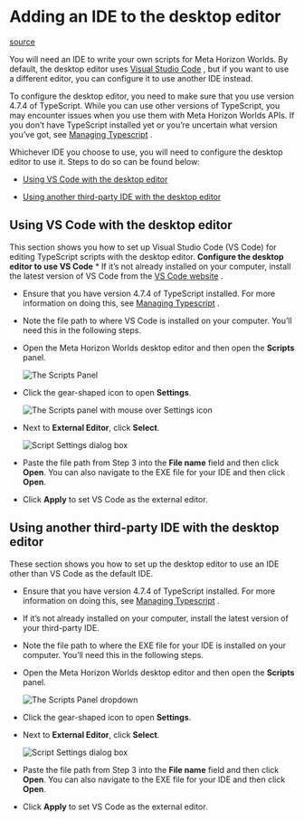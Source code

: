 # Adding an IDE to the desktop editor

[source](https://developers.meta.com/horizon-worlds/learn/documentation/typescript/getting-started/adding-an-ide-to-desktop-editor)

You will need an IDE to write your own scripts for Meta Horizon Worlds. By default, the desktop editor uses [Visual Studio Code](https://code.visualstudio.com/download) , but if you want to use a different editor, you can configure it to use another IDE instead.

To configure the desktop editor, you need to make sure that you use version 4.7.4 of TypeScript. While you can use other versions of TypeScript, you may encounter issues when you use them with Meta Horizon Worlds APIs. If you don’t have TypeScript installed yet or you’re uncertain what version you’ve got, see [Managing Typescript](/horizon-worlds/learn/documentation/typescript/getting-started/managing-typescript/) .

Whichever IDE you choose to use, you will need to configure the desktop editor to use it. Steps to do so can be found below:

*   [Using VS Code with the desktop editor](#configure-the-desktop-editor-to-use-vs-code)

*   [Using another third-party IDE with the desktop editor](#using-another-third-party-ide-with-the-desktop-editor)

## Using VS Code with the desktop editor

This section shows you how to set up Visual Studio Code (VS Code) for editing TypeScript scripts with the desktop editor. **Configure the desktop editor to use VS Code** *   If it’s not already installed on your computer, install the latest version of VS Code from the [VS Code website](https://code.visualstudio.com/) .
    

*   Ensure that you have version 4.7.4 of TypeScript installed. For more information on doing this, see [Managing Typescript](/horizon-worlds/learn/documentation/typescript/getting-started/managing-typescript/) .
    

*   Note the file path to where VS Code is installed on your computer. You’ll need this in the following steps.
    

*   Open the Meta Horizon Worlds desktop editor and then open the **Scripts** panel.
    
    ![The Scripts Panel](https://scontent.flba1-1.fna.fbcdn.net/v/t39.2365-6/482960441_673266571877964_3333170914423766306_n.png?_nc_cat=110&ccb=1-7&_nc_sid=e280be&_nc_ohc=-3e0NyL_-pMQ7kNvwHCMI39&_nc_oc=AdlMbnS9Ijp1GhcRsmtTMDrvf2TW9MlCJHxR0IHIm5Ad8gDW9uC-V1gQq3GgJOaO3IY&_nc_zt=14&_nc_ht=scontent.flba1-1.fna&_nc_gid=2EGeBJurH7cN9jQe1GADZQ&oh=00_AfQ-1BrEsoQickjHI2LrP7ASHXmL8hOJM7NtB0AvRRkxRg&oe=689BB954)
    

*   Click the gear-shaped icon to open **Settings**.
    
    ![The Scripts panel with mouse over Settings icon](https://scontent.flba1-1.fna.fbcdn.net/v/t39.2365-6/484420212_673266585211296_193404919351644516_n.png?_nc_cat=106&ccb=1-7&_nc_sid=e280be&_nc_ohc=vWTHGeGpY4EQ7kNvwFL3Ssf&_nc_oc=AdkxrxXDgYag2fPEdKpUW1IcDWNSNCJ7qTnAuwYvX8ewGbiE38xw_Z-zx2BFi7QlEVE&_nc_zt=14&_nc_ht=scontent.flba1-1.fna&_nc_gid=2EGeBJurH7cN9jQe1GADZQ&oh=00_AfTl21LbPYB_XPSCcTxb8SljauhBoQE708mziMQIce8zJQ&oe=689BA3C3)
    

*   Next to **External Editor**, click **Select**.
    
    ![Script Settings dialog box](https://scontent.flba1-1.fna.fbcdn.net/v/t39.2365-6/482961279_673266621877959_676465629114660006_n.png?_nc_cat=104&ccb=1-7&_nc_sid=e280be&_nc_ohc=HOeqklE3xkAQ7kNvwH2uXf-&_nc_oc=AdmSqStIMglVIO8U9ZJMW6FnxoPiFBXewqIQ2m1_j364LqpIZoEgESHvp2ViDSEyUFY&_nc_zt=14&_nc_ht=scontent.flba1-1.fna&_nc_gid=2EGeBJurH7cN9jQe1GADZQ&oh=00_AfQf6Q7PzDuOtI4xO2HGEeL9WrpbIRf5EjCJDyH48tCWIw&oe=689BABA2)
    

*   Paste the file path from Step 3 into the **File name** field and then click **Open**. You can also navigate to the EXE file for your IDE and then click **Open**.
    

*   Click **Apply** to set VS Code as the external editor.
    

## Using another third-party IDE with the desktop editor

These section shows you how to set up the desktop editor to use an IDE other than VS Code as the default IDE.

*   Ensure that you have version 4.7.4 of TypeScript installed. For more information on doing this, see [Managing Typescript](/horizon-worlds/learn/documentation/typescript/getting-started/managing-typescript/) .
    

*   If it’s not already installed on your computer, install the latest version of your third-party IDE.
    

*   Note the file path to where the EXE file for your IDE is installed on your computer. You’ll need this in the following steps.
    

*   Open the Meta Horizon Worlds desktop editor and then open the **Scripts** panel.
    
    ![The Scripts Panel dropdown](https://scontent.flba1-1.fna.fbcdn.net/v/t39.2365-6/482960441_673266571877964_3333170914423766306_n.png?_nc_cat=110&ccb=1-7&_nc_sid=e280be&_nc_ohc=-3e0NyL_-pMQ7kNvwHCMI39&_nc_oc=AdlMbnS9Ijp1GhcRsmtTMDrvf2TW9MlCJHxR0IHIm5Ad8gDW9uC-V1gQq3GgJOaO3IY&_nc_zt=14&_nc_ht=scontent.flba1-1.fna&_nc_gid=2EGeBJurH7cN9jQe1GADZQ&oh=00_AfQ-1BrEsoQickjHI2LrP7ASHXmL8hOJM7NtB0AvRRkxRg&oe=689BB954)
    

*   Click the gear-shaped icon to open **Settings**.
    

*   Next to **External Editor**, click **Select**.
    
    ![Script Settings dialog box](https://scontent.flba1-1.fna.fbcdn.net/v/t39.2365-6/482961279_673266621877959_676465629114660006_n.png?_nc_cat=104&ccb=1-7&_nc_sid=e280be&_nc_ohc=HOeqklE3xkAQ7kNvwH2uXf-&_nc_oc=AdmSqStIMglVIO8U9ZJMW6FnxoPiFBXewqIQ2m1_j364LqpIZoEgESHvp2ViDSEyUFY&_nc_zt=14&_nc_ht=scontent.flba1-1.fna&_nc_gid=2EGeBJurH7cN9jQe1GADZQ&oh=00_AfQf6Q7PzDuOtI4xO2HGEeL9WrpbIRf5EjCJDyH48tCWIw&oe=689BABA2)
    

*   Paste the file path from Step 3 into the **File name** field and then click **Open**. You can also navigate to the EXE file for your IDE and then click **Open**.
    

*   Click **Apply** to set VS Code as the external editor.
    

 

 

 

 

 

 

 

 

 

 

 

 

 

 

 

 

 

 

 

 

 

 

 

 

 

 

 

 

 

 

 

 

 

 

 

 

 

 

 

 

 

 

 

 

 

 

 

 